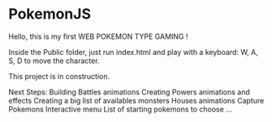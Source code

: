 # PokemonJS

Hello, this is my first WEB POKEMON TYPE GAMING !

Inside the Public folder, just run index.html and play with a keyboard: W, A, S, D to move the character.

This project is in construction.

Next Steps:
Building Battles animations
Creating Powers animations and effects
Creating a big list of availables monsters
Houses animations
Capture Pokemons
Interactive menu
List of starting pokemons to choose
...
